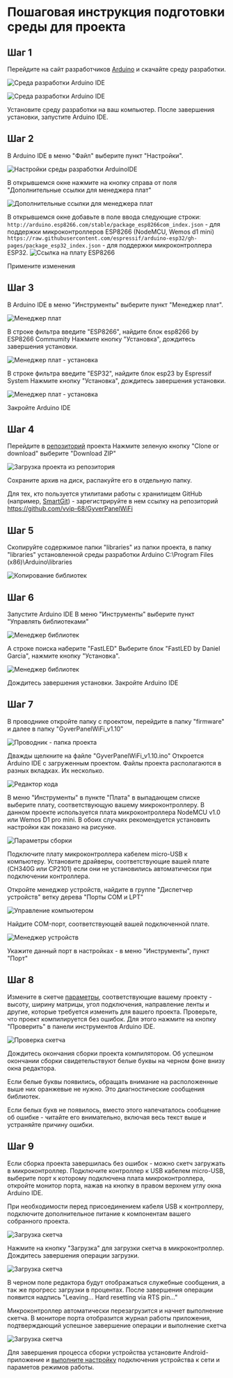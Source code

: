 # Пошаговая инструкция подготовки среды для проекта
## Шаг 1
Перейдите на сайт разработчиков [Arduino](https://www.arduino.cc/en/Main/Software) и скачайте среду разработки.

![Среда разработки Arduino IDE](https://github.com/vvip-68/GyverPanelWiFi/blob/master/wiki/Step_01.png)

![Среда разработки Arduino IDE](https://github.com/vvip-68/GyverPanelWiFi/blob/master/wiki/Step_01_1.png)

Установите среду разработки на ваш компьютер. После завершения установки, запустите Arduino IDE.

## Шаг 2
В Arduino IDE в меню "Файл" выберите пункт "Настройки".

![Настройки среды разработки ArduinoIDE](https://github.com/vvip-68/GyverPanelWiFi/blob/master/wiki/Step_02_1.png)

В открывшемся окне нажмите на кнопку справа от поля "Дополнительные ссылки для менеджера плат"

![Дополнительные ссылки для менеджера плат](https://github.com/vvip-68/GyverPanelWiFi/blob/master/wiki/Step_02_2.png)

В открывшемся окне добавьте в поле ввода следующие строки:
`http://arduino.esp8266.com/stable/package_esp8266com_index.json` - для поддержки микроконтроллеров ESP8266 (NodeMCU, Wemos d1 mini)
`https://raw.githubusercontent.com/espressif/arduino-esp32/gh-pages/package_esp32_index.json` - для поддержки микроконтроллера ESP32.
![Ссылка на плату ESP8266](https://github.com/vvip-68/GyverPanelWiFi/blob/master/wiki/Step_02_3.png)

Примените изменения

## Шаг 3

В Arduino IDE в меню "Инструменты" выберите пункт "Менеджер плат".

![Менеджер плат](https://github.com/vvip-68/GyverPanelWiFi/blob/master/wiki/Step_03_1.png)

В строке фильтра введите "ESP8266", найдите блок esp8266 by ESP8266 Commumity
Нажмите кнопку "Установка", дождитесь завершения установки.

![Менеджер плат - установка](https://github.com/vvip-68/GyverPanelWiFi/blob/master/wiki/Step_03_2.png)

В строке фильтра введите "ESP32", найдите блок esp23 by Espressif System
Нажмите кнопку "Установка", дождитесь завершения установки.

![Менеджер плат - установка](https://github.com/vvip-68/GyverPanelWiFi/blob/master/wiki/Step_03_3.png)

Закройте Arduino IDE

## Шаг 4

Перейдите в [репозиторий](https://github.com/vvip-68/GyverPanelWiFi) проекта
Нажмите зеленую кнопку "Clone or download" выберите "Download ZIP"

![Загрузка проекта из репозитория](https://github.com/vvip-68/GyverPanelWiFi/blob/master/wiki/Step_04_1.png)

Сохраните архив на диск, распакуйте его в отдельную папку.

Для тех, кто пользуется утилитами работы с хранилищем GitHub (например, [SmartGit](https://www.syntevo.com/smartgit/download/)) - зарегистрируйте в нем ссылку на репозиторий
https://github.com/vvip-68/GyverPanelWiFi

## Шаг 5
Скопируйте содержимое папки "libraries" из папки проекта, в папку "libraries" установленной среды разработки Arduino
C:\Program Files (x86)\Arduino\libraries

![Копирование библиотек](https://github.com/vvip-68/GyverPanelWiFi/blob/master/wiki/Step_05_1.png)

## Шаг 6

Запустите Arduino IDE
В меню "Инструменты" выберите пункт "Управлять библиотеками"

![Менеджер библиотек](https://github.com/vvip-68/GyverPanelWiFi/blob/master/wiki/Step_06_1.png)

A строке поиска наберите "FastLED"
Выберите блок "FastLED by Daniel Garcia", нажмите кнопку "Установка".

![Менеджер библиотек](https://github.com/vvip-68/GyverPanelWiFi/blob/master/wiki/Step_06_2.png)

Дождитесь завершения установки. Закройте Arduino IDE

## Шаг 7

В проводнике откройте папку с проектом, перейдите в папку "firmware" и далее в папку "GyverPanelWiFi_v1.10"

![Проводник - папка проекта](https://github.com/vvip-68/GyverPanelWiFi/blob/master/wiki/Step_07_1.png)

Дважды щелкните на файле "GyverPanelWiFi_v1.10.ino"
Откроется Arduino IDE с загруженным проектом. Файлы проекта располагаются в разных вкладках. Их несколько.

![Редактор кода](https://github.com/vvip-68/GyverPanelWiFi/blob/master/wiki/Step_07_2.png)

В меню "Инструменты" в пункте "Плата" в выпадающем списке выберите плату, соответствующую вашему микроконтроллеру.
В данном проекте используется плата микроконтроллера NodeMCU v1.0 или Wemos D1 pro mini.
В обоих случаях рекомендуется установить настройки как показано на рисунке.

![Параметры сборки](https://github.com/vvip-68/GyverPanelWiFi/blob/master/wiki/Step_07_3.png)

Подключите плату микроконтроллера кабелем micro-USB к компьютеру.
Установите драйверы, соответствующие вашей плате (CH340G или CP2101) если они не установились автоматически при подключении контроллера.

Откройте менеджер устройств, найдите в группе "Диспетчер устройств" ветку дерева "Порты COM и LPT"

![Управление компьютером](https://github.com/vvip-68/GyverPanelWiFi/blob/master/wiki/Step_07_4.png)

<a id="com-port"></a>
Найдите COM-порт, соответствующей вашей подключенной плате.

![Менеджер устройств](https://github.com/vvip-68/GyverPanelWiFi/blob/master/wiki/Step_07_5.png)

Укажите данный порт в настройках - в меню "Инструменты", пункт "Порт"

## Шаг 8

Измените в скетче [параметры](https://github.com/vvip-68/GyverPanelWiFi/wiki/%D0%9D%D0%B0%D1%81%D1%82%D1%80%D0%BE%D0%B9%D0%BA%D0%B0-%D1%81%D0%BA%D0%B5%D1%82%D1%87%D0%B0-%D0%B4%D0%BB%D1%8F-%D0%B2%D0%B0%D1%88%D0%B5%D0%B3%D0%BE-%D1%83%D1%81%D1%82%D1%80%D0%BE%D0%B9%D1%81%D1%82%D0%B2%D0%B0),
соответствующие вашему проекту - высоту, ширину матрицы, угол подключения, направление ленты и другие, которые требуется изменить для вашего проекта.
Проверьте, что проект компилируется без ошибок. Для этого нажмите на кнопку "Проверить" в панели инструментов Arduino IDE.

![Проверка скетча](https://github.com/vvip-68/GyverPanelWiFi/blob/master/wiki/Step_08_1.png)

Дождитесь окончания сборки проекта компилятором. Об успешном окончании сборки свидетельствуют белые буквы на черном фоне внизу окна редактора. 

Если белые буквы появились, обращать внимание на расположенные выше них оранжевые не нужно. Это диагностические сообщения библиотек. 

Если белых букв не появилось, вместо этого напечаталось сообщение об ошибке - читайте его внимательно, включая весь текст выше и устраняйте причину ошибки.

## Шаг 9

Если сборка проекта завершилась без ошибок - можно скетч загружать в микроконтроллер.
Подключите контроллер к USB кабелем micro-USB, выберите порт к которому подключена плата микроконтроллера, откройте монитор порта, нажав на кнопку в правом верхнем углу окна Arduino IDE.

При необходимости перед присоединением кабеля USB к контроллеру, подключите дополнительное питание к компонентам вашего собранного проекта. 

![Загрузка скетча](https://github.com/vvip-68/GyverPanelWiFi/blob/master/wiki/Step_09_1.png)

Нажмите на кнопку "Загрузка" для загрузки скетча в микроконтроллер. Дождитесь завершения операции загрузки. 

![Загрузка скетча](https://github.com/vvip-68/GyverPanelWiFi/blob/master/wiki/Step_09_2.png)

В черном поле редактора будут отображаться служебные сообщения, а так же прогресс загрузки в процентах.
После завершения операции появится надпись "Leaving... Hard resetting via RTS pin..."

Микроконтроллер автоматически перезагрузится и начнет выполнение скетча.
В мониторе порта отобразится журнал работы приложения, подтверждающий успешное завершение операции и выполнение скетча

![Загрузка скетча](https://github.com/vvip-68/GyverPanelWiFi/blob/master/wiki/Step_09_3.png)

Для завершения процесса сборки устройства установите Android-приложение и [выполните настройку](https://github.com/vvip-68/GyverPanelWiFi/wiki/%D0%9D%D0%B0%D1%81%D1%82%D1%80%D0%BE%D0%B9%D0%BA%D0%B0-%D0%BF%D0%B0%D1%80%D0%B0%D0%BC%D0%B5%D1%82%D1%80%D0%BE%D0%B2-%D0%B2-%D0%BF%D1%80%D0%B8%D0%BB%D0%BE%D0%B6%D0%B5%D0%BD%D0%B8%D0%B8)
подключения устройства к сети и параметов режимов работы.



